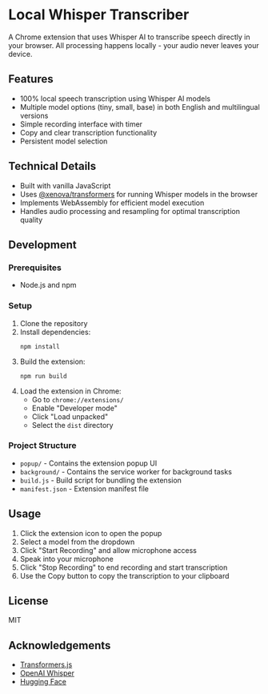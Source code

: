# Local Whisper Transcriber

A Chrome extension that uses Whisper AI to transcribe speech directly in your browser. All processing happens locally - your audio never leaves your device.

## Features

- 100% local speech transcription using Whisper AI models
- Multiple model options (tiny, small, base) in both English and multilingual versions
- Simple recording interface with timer
- Copy and clear transcription functionality
- Persistent model selection

## Technical Details

- Built with vanilla JavaScript
- Uses [@xenova/transformers](https://github.com/xenova/transformers.js) for running Whisper models in the browser
- Implements WebAssembly for efficient model execution
- Handles audio processing and resampling for optimal transcription quality

## Development

### Prerequisites

- Node.js and npm

### Setup

1. Clone the repository
2. Install dependencies:
   ```
   npm install
   ```
3. Build the extension:
   ```
   npm run build
   ```
4. Load the extension in Chrome:
   - Go to `chrome://extensions/`
   - Enable "Developer mode"
   - Click "Load unpacked"
   - Select the `dist` directory

### Project Structure

- `popup/` - Contains the extension popup UI
- `background/` - Contains the service worker for background tasks
- `build.js` - Build script for bundling the extension
- `manifest.json` - Extension manifest file

## Usage

1. Click the extension icon to open the popup
2. Select a model from the dropdown
3. Click "Start Recording" and allow microphone access
4. Speak into your microphone
5. Click "Stop Recording" to end recording and start transcription
6. Use the Copy button to copy the transcription to your clipboard

## License

MIT

## Acknowledgements

- [Transformers.js](https://github.com/xenova/transformers.js)
- [OpenAI Whisper](https://github.com/openai/whisper)
- [Hugging Face](https://huggingface.co/) 